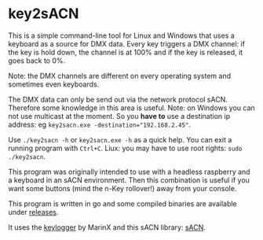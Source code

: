 # key2sACN
This is a simple command-line tool for Linux and Windows that uses a keyboard as a source for DMX data.
Every key triggers a DMX channel: if the key is hold down, the channel is at 100% and if the key is released, it goes back to 0%.

Note: the DMX channels are different on every operating system and sometimes even keyboards.

The DMX data can only be send out via the network protocol sACN. Therefore some knowledge in this area is useful. Note: on Windows you can not use multicast at the moment. So you **have to** use a destination ip address: eg `key2sacn.exe -destination="192.168.2.45"`.

Use `./key2sacn -h` or `key2sacn.exe -h` as a quick help. You can exit a running program with `Ctrl+C`.
Liux: you may have to use root rights: `sudo ./key2sacn`.

This program was originally intended to use with a headless raspberry and a keyboard in an sACN environment. 
Then this combination is useful if you want some buttons (mind the n-Key rollover!) away from your console.

This program is written in go and some compiled binaries are available under [releases](https://github.com/Hundemeier/key2sACN/releases).

It uses the [keylogger](https://github.com/MarinX/keylogger) by MarinX and this sACN library: [sACN](https://github.com/Hundemeier/go-sacn).